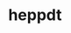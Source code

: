 ---
title: "heppdt"
layout: cache
categories: [package, develop]
meta: {"compilers": ["gcc@11.4.0"], "num_specs": 5, "num_specs_by_stack": {"hep": 5, "root": 5}, "oss": ["ubuntu22.04"], "platforms": ["linux"], "stacks": ["hep", "root"], "targets": ["x86_64_v3"], "versions": ["2.06.01"]}
spec_details: [{"compiler": "gcc@11.4.0", "hash": "dl7jnawcfqdjfbl4lcu64ozwppccnicw", "os": "ubuntu22.04", "platform": "linux", "size": "-", "stacks": ["hep", "root"], "target": "x86_64_v3", "variants": ["build_system=autotools"], "versions": ["2.06.01"]}, {"compiler": "gcc@11.4.0", "hash": "lsnko6iisjo5kc6on2grubbtj63xwg7o", "os": "ubuntu22.04", "platform": "linux", "size": "-", "stacks": ["hep", "root"], "target": "x86_64_v3", "variants": ["build_system=autotools"], "versions": ["2.06.01"]}, {"compiler": "gcc@11.4.0", "hash": "pw5bvi4bhx5v7zll2cc7mcyjuot6tv2z", "os": "ubuntu22.04", "platform": "linux", "size": "-", "stacks": ["hep", "root"], "target": "x86_64_v3", "variants": ["build_system=autotools"], "versions": ["2.06.01"]}, {"compiler": "gcc@11.4.0", "hash": "tx3yupbpvwtlmgvkhiaaakv4me7l7ycu", "os": "ubuntu22.04", "platform": "linux", "size": "-", "stacks": ["hep", "root"], "target": "x86_64_v3", "variants": ["build_system=autotools"], "versions": ["2.06.01"]}, {"compiler": "gcc@11.4.0", "hash": "xmowgr3hkufzgts6rd35q5qo5kx5jjju", "os": "ubuntu22.04", "platform": "linux", "size": "-", "stacks": ["hep", "root"], "target": "x86_64_v3", "variants": ["build_system=autotools"], "versions": ["2.06.01"]}]
---